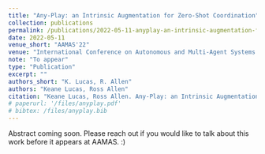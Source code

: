 ```yaml
---
title: "Any-Play: an Intrinsic Augmentation for Zero-Shot Coordination"
collection: publications
permalink: /publications/2022-05-11-anyplay-an-intrinsic-augmentation-for-zero-shot-coordination
date: 2022-05-11
venue_short: "AAMAS'22"
venue: "International Conference on Autonomous and Multi-Agent Systems 2022"
note: "To appear"
type: "Publication"
excerpt: ""
authors_short: "K. Lucas, R. Allen"
authors: "Keane Lucas, Ross Allen"
citation: "Keane Lucas, Ross Allen. Any-Play: an Intrinsic Augmentation for Zero-Shot Coordination. AAMAS'22. To appear."
# paperurl: '/files/anyplay.pdf'
# bibtex: /files/anyplay.bib
---
```


Abstract coming soon. Please reach out if you would like to talk about this work before it appears at AAMAS. :)
